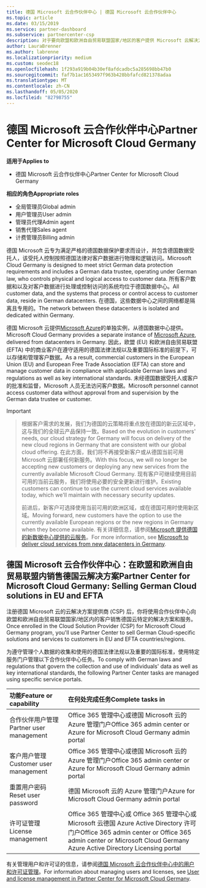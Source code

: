 ```yaml
---
title: 德国 Microsoft 云合作伙伴中心 | 德国 Microsoft 云合作伙伴中心
ms.topic: article
ms.date: 03/15/2019
ms.service: partner-dashboard
ms.subservice: partnercenter-csp
description: 对于要向欧盟和欧洲自由贸易联盟国家/地区的客户提供 Microsoft 云解决方案的 Microsoft 合作伙伴来说，德国 Microsoft 云合作伙伴中心是其业务门户。
author: LauraBrenner
ms.author: labrenne
ms.localizationpriority: medium
ms.custom: seodec18
ms.openlocfilehash: 1f293a919b04b30ef8afdcadbc5a285698bb47b0
ms.sourcegitcommit: faf7b1ac1653497f963b428bbfafcd821378adaa
ms.translationtype: MT
ms.contentlocale: zh-CN
ms.lasthandoff: 05/05/2020
ms.locfileid: "82798755"
---
```

# <a name="partner-center-for-microsoft-cloud-germany"></a><span data-ttu-id="e34f5-103">德国 Microsoft 云合作伙伴中心</span><span class="sxs-lookup"><span data-stu-id="e34f5-103">Partner Center for Microsoft Cloud Germany</span></span>

<span data-ttu-id="e34f5-104">**适用于**</span><span class="sxs-lookup"><span data-stu-id="e34f5-104">**Applies to**</span></span>

-  <span data-ttu-id="e34f5-105">德国 Microsoft 云合作伙伴中心</span><span class="sxs-lookup"><span data-stu-id="e34f5-105">Partner Center for Microsoft Cloud Germany</span></span>

<span data-ttu-id="e34f5-106">**相应的角色**</span><span class="sxs-lookup"><span data-stu-id="e34f5-106">**Appropriate roles**</span></span>
-   <span data-ttu-id="e34f5-107">全局管理员</span><span class="sxs-lookup"><span data-stu-id="e34f5-107">Global admin</span></span>
-   <span data-ttu-id="e34f5-108">用户管理员</span><span class="sxs-lookup"><span data-stu-id="e34f5-108">User admin</span></span>
-   <span data-ttu-id="e34f5-109">管理员代理</span><span class="sxs-lookup"><span data-stu-id="e34f5-109">Admin agent</span></span>
-   <span data-ttu-id="e34f5-110">销售代理</span><span class="sxs-lookup"><span data-stu-id="e34f5-110">Sales agent</span></span>
-   <span data-ttu-id="e34f5-111">计费管理员</span><span class="sxs-lookup"><span data-stu-id="e34f5-111">Billing admin</span></span>

<span data-ttu-id="e34f5-112">德国 Microsoft 云专为满足严格的德国数据保护要求而设计，并包含德国数据受托人，该受托人控制按照德国法律对客户数据进行物理和逻辑访问。</span><span class="sxs-lookup"><span data-stu-id="e34f5-112">Microsoft Cloud Germany is designed to meet strict German data protection requirements and includes a German data trustee, operating under German law, who controls physical and logical access to customer data.</span></span> <span data-ttu-id="e34f5-113">所有客户数据和以及对客户数据进行处理或控制访问的系统均位于德国数据中心。</span><span class="sxs-lookup"><span data-stu-id="e34f5-113">All customer data, and the systems that process or control access to customer data, reside in German datacenters.</span></span> <span data-ttu-id="e34f5-114">在德国，这些数据中心之间的网络都是隔离且专用的。</span><span class="sxs-lookup"><span data-stu-id="e34f5-114">The network between these datacenters is isolated and dedicated within Germany.</span></span>

<span data-ttu-id="e34f5-115">德国 Microsoft 云提供[Microsoft Azure](https://go.microsoft.com/fwlink/?linkid=847992)的单独实例，从德国数据中心提供。</span><span class="sxs-lookup"><span data-stu-id="e34f5-115">Microsoft Cloud Germany provides a separate instance of [Microsoft Azure](https://go.microsoft.com/fwlink/?linkid=847992), delivered from datacenters in Germany.</span></span> <span data-ttu-id="e34f5-116">因此，欧盟 (EU) 和欧洲自由贸易联盟 (EFTA) 中的商业客户在遵守适用的德国法律法规以及重要国际标准的前提下，可以存储和管理客户数据。</span><span class="sxs-lookup"><span data-stu-id="e34f5-116">As a result, commercial customers in the European Union (EU) and European Free Trade Association (EFTA) can store and manage customer data in compliance with applicable German laws and regulations as well as key international standards.</span></span> <span data-ttu-id="e34f5-117">未经德国数据受托人或客户的批准和监督，Microsoft 人员无法访问客户数据。</span><span class="sxs-lookup"><span data-stu-id="e34f5-117">Microsoft personnel cannot access customer data without approval from and supervision by the German data trustee or customer.</span></span>

> [!IMPORTANT]

> <span data-ttu-id="e34f5-118">根据客户需求的发展，我们为德国的云策略将重点放在德国的新云区域中，这与我们的全球云产品保持一致。</span><span class="sxs-lookup"><span data-stu-id="e34f5-118">Based on the evolution in customers' needs, our cloud strategy for Germany will focus on delivery of the new cloud regions in Germany that are consistent with our global cloud offering.</span></span> <span data-ttu-id="e34f5-119">在此方面，我们将不再接受新客户或从德国当前可用 Microsoft 云部署任何新服务。</span><span class="sxs-lookup"><span data-stu-id="e34f5-119">With this focus, we will no longer be accepting new customers or deploying any new services from the currently available Microsoft Cloud Germany.</span></span> <span data-ttu-id="e34f5-120">现有客户可继续使用目前可用的当前云服务，我们将使用必要的安全更新进行维护。</span><span class="sxs-lookup"><span data-stu-id="e34f5-120">Existing customers can continue to use the current cloud services available today, which we'll maintain with necessary security updates.</span></span> 
> 
> <span data-ttu-id="e34f5-121">前进后，新客户可选择使用当前可用的欧洲区域，或在德国可用时使用新区域。</span><span class="sxs-lookup"><span data-stu-id="e34f5-121">Moving forward, new customers have the option to use the currently available European regions or the new regions in Germany when they become available.</span></span> <span data-ttu-id="e34f5-122">有关详细信息，请参阅[Microsoft 提供德国的新数据中心提供的云服务](https://news.microsoft.com/europe/2018/08/31/microsoft-to-deliver-cloud-services-from-new-datacentres-in-germany-in-2019-to-meet-evolving-customer-needs/)。</span><span class="sxs-lookup"><span data-stu-id="e34f5-122">For more information, see [Microsoft to deliver cloud services from new datacenters in Germany](https://news.microsoft.com/europe/2018/08/31/microsoft-to-deliver-cloud-services-from-new-datacentres-in-germany-in-2019-to-meet-evolving-customer-needs/).</span></span> 

## <a name="partner-center-for-microsoft-cloud-germany-selling-german-cloud-solutions-in-eu-and-efta"></a><span data-ttu-id="e34f5-123">德国 Microsoft 云合作伙伴中心：在欧盟和欧洲自由贸易联盟内销售德国云解决方案</span><span class="sxs-lookup"><span data-stu-id="e34f5-123">Partner Center for Microsoft Cloud Germany: Selling German Cloud solutions in EU and EFTA</span></span>

<span data-ttu-id="e34f5-124">注册德国 Microsoft 云的云解决方案提供商 (CSP) 后，你将使用合作伙伴中心向欧盟和欧洲自由贸易联盟国家/地区内的客户销售德国云特定的解决方案和服务。</span><span class="sxs-lookup"><span data-stu-id="e34f5-124">Once enrolled in the Cloud Solution Provider (CSP) for Microsoft Cloud Germany program, you'll use Partner Center to sell German Cloud-specific solutions and services to customers in EU and EFTA countries/regions.</span></span> 

<span data-ttu-id="e34f5-125">为遵守管理个人数据的收集和使用的德国法律法规以及重要的国际标准，使用特定服务门户管理以下合作伙伴中心任务。</span><span class="sxs-lookup"><span data-stu-id="e34f5-125">To comply with German laws and regulations that govern the collection and use of individuals' data as well as key international standards, the following Partner Center tasks are managed using specific service portals.</span></span> 

<span data-ttu-id="e34f5-126">功能</span><span class="sxs-lookup"><span data-stu-id="e34f5-126">Feature or capability</span></span> | <span data-ttu-id="e34f5-127">在何处完成任务</span><span class="sxs-lookup"><span data-stu-id="e34f5-127">Complete tasks in</span></span>
:--- | :---
<span data-ttu-id="e34f5-128">合作伙伴用户管理</span><span class="sxs-lookup"><span data-stu-id="e34f5-128">Partner user management</span></span> | <span data-ttu-id="e34f5-129">Office 365 管理中心或德国 Microsoft 云的 Azure 管理门户</span><span class="sxs-lookup"><span data-stu-id="e34f5-129">Office 365 admin center or Azure for Microsoft Cloud Germany admin portal</span></span>
<span data-ttu-id="e34f5-130">客户用户管理</span><span class="sxs-lookup"><span data-stu-id="e34f5-130">Customer user management</span></span> | <span data-ttu-id="e34f5-131">Office 365 管理中心或德国 Microsoft 云的 Azure 管理门户</span><span class="sxs-lookup"><span data-stu-id="e34f5-131">Office 365 admin center or Azure for Microsoft Cloud Germany admin portal</span></span>
<span data-ttu-id="e34f5-132">重置用户密码</span><span class="sxs-lookup"><span data-stu-id="e34f5-132">Reset user password</span></span> | <span data-ttu-id="e34f5-133">德国 Microsoft 云的 Azure 管理门户</span><span class="sxs-lookup"><span data-stu-id="e34f5-133">Azure for Microsoft Cloud Germany admin portal</span></span>
<span data-ttu-id="e34f5-134">许可证管理</span><span class="sxs-lookup"><span data-stu-id="e34f5-134">License management</span></span> | <span data-ttu-id="e34f5-135">Office 365 管理中心或 Office 365 管理中心或 Microsoft 云德国 Azure Active Directory 许可门户</span><span class="sxs-lookup"><span data-stu-id="e34f5-135">Office 365 admin center or Office 365 admin center or Microsoft Cloud Germany Azure Active Directory Licensing portal</span></span>


<span data-ttu-id="e34f5-136">有关管理用户和许可证的信息，请参阅[德国 Microsoft 云合作伙伴中心中的用户和许可证管理](user-management-in-partner-center-for-microsoft-cloud-germany.md)。</span><span class="sxs-lookup"><span data-stu-id="e34f5-136">For information about managing users and licenses, see [User and license management in Partner Center for Microsoft Cloud Germany](user-management-in-partner-center-for-microsoft-cloud-germany.md).</span></span>


